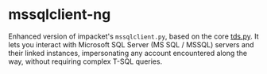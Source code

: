 # mssqlclient-ng

Enhanced version of impacket's `mssqlclient.py`, based on the core [tds.py](https://github.com/fortra/impacket/blob/master/impacket/tds.py). It lets you interact with Microsoft SQL Server (MS SQL / MSSQL) servers and their linked instances, impersonating any account encountered along the way, without requiring complex T-SQL queries.
